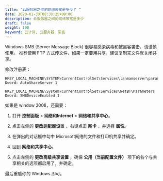 ```yaml
---
title: "云服务器之间的网络带宽是多少？ "
date: 2020-01-30T00:38:25+09:00
description: 云服务器之间的网络带宽是多少
draft: false
weight: 190
keyword: 云计算, 云服务器，带宽
---
```


Windows SMB (Server Message Block) 很容易感染病毒和被黑客袭击，请谨慎使用。 推荐使用 FTP 方式传文件，如果一定要用共享，建议复制完文件就关闭共享。

修改注册表：

```
HKEY_LOCAL_MACHINE\SYSTEM\CurrentControlSet\Services\lanmanserver\parameters
Dword: AutoShareServer 1

HKEY_LOCAL_MACHINE\System\CurrentControlSet\Services\NetBT\Parameters
Dword: SMBDeviceEnabled 1
```

如果是 window 2008，还需要：

1. 打开 **控制面板** > **网络和Internet** > **网络和共享中心**。

2. 点击左侧的 **更改适配器设**置 ，右键点击 **网卡** ，并选择 **属性**。

3. 在弹出的对话框中勾中 Microsoft网络的文件和打印机共享并确定。

4. 回到 **网络和共享中心**。

5. 点击左侧的 **更改高级共享设置** ，确保 **公用（当前配置文件）** 项下的各个与共享相关的选项都启用了，并确定。

最后重启你的 Windows 即可。

